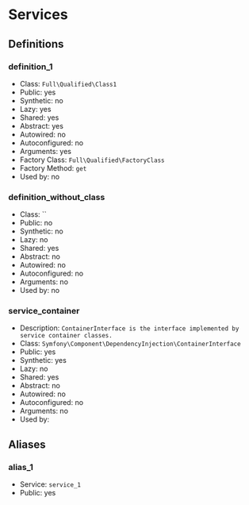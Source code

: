 Services
========

Definitions
-----------

### definition_1

- Class: `Full\Qualified\Class1`
- Public: yes
- Synthetic: no
- Lazy: yes
- Shared: yes
- Abstract: yes
- Autowired: no
- Autoconfigured: no
- Arguments: yes
- Factory Class: `Full\Qualified\FactoryClass`
- Factory Method: `get`
- Used by: no

### definition_without_class

- Class: ``
- Public: no
- Synthetic: no
- Lazy: no
- Shared: yes
- Abstract: no
- Autowired: no
- Autoconfigured: no
- Arguments: no
- Used by: no

### service_container

- Description: `ContainerInterface is the interface implemented by service container classes.`
- Class: `Symfony\Component\DependencyInjection\ContainerInterface`
- Public: yes
- Synthetic: yes
- Lazy: no
- Shared: yes
- Abstract: no
- Autowired: no
- Autoconfigured: no
- Arguments: no
- Used by:


Aliases
-------

### alias_1

- Service: `service_1`
- Public: yes

